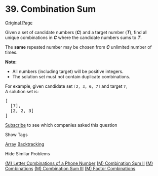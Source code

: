 # 39. Combination Sum

[Original Page](https://leetcode.com/problems/combination-sum/)

Given a set of candidate numbers (**_C_**) and a target number (**_T_**), find all unique combinations in **_C_** where the candidate numbers sums to **_T_**.

The **same** repeated number may be chosen from **_C_** unlimited number of times.

**Note:**  

*   All numbers (including target) will be positive integers.
*   The solution set must not contain duplicate combinations.

For example, given candidate set `[2, 3, 6, 7]` and target `7`,  
A solution set is:  

<pre>[
  [7],
  [2, 2, 3]
]
</pre>

<div>

[Subscribe](/subscribe/) to see which companies asked this question

</div>

<div>

<div id="tags" class="btn btn-xs btn-warning">Show Tags</div>

<span class="hidebutton">[Array](/tag/array/) [Backtracking](/tag/backtracking/)</span></div>

<div>

<div id="similar" class="btn btn-xs btn-warning">Hide Similar Problems</div>

<span class="hidebutton" style="display: inline;">[(M) Letter Combinations of a Phone Number](/problems/letter-combinations-of-a-phone-number/) [(M) Combination Sum II](/problems/combination-sum-ii/) [(M) Combinations](/problems/combinations/) [(M) Combination Sum III](/problems/combination-sum-iii/) [(M) Factor Combinations](/problems/factor-combinations/)</span></div>